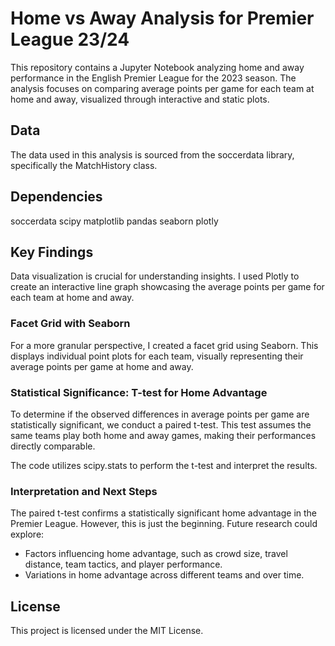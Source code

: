 # Home vs Away Analysis for Premier League 23/24
This repository contains a Jupyter Notebook analyzing home and away performance in the English Premier League for the 2023 season. The analysis focuses on comparing average points per game for each team at home and away, visualized through interactive and static plots.

## Data
The data used in this analysis is sourced from the soccerdata library, specifically the MatchHistory class.

## Dependencies
soccerdata
scipy
matplotlib
pandas
seaborn
plotly

## Key Findings
Data visualization is crucial for understanding insights. I used Plotly to create an interactive line graph showcasing the average points per game for each team at home and away.

### Facet Grid with Seaborn
For a more granular perspective, I created a facet grid using Seaborn. This displays individual point plots for each team, visually representing their average points per game at home and away.

### Statistical Significance: T-test for Home Advantage
To determine if the observed differences in average points per game are statistically significant, we conduct a paired t-test. This test assumes the same teams play both home and away games, making their performances directly comparable.

The code utilizes scipy.stats to perform the t-test and interpret the results.

### Interpretation and Next Steps
The paired t-test confirms a statistically significant home advantage in the Premier League. However, this is just the beginning. Future research could explore:
- Factors influencing home advantage, such as crowd size, travel distance, team tactics, and player performance.
- Variations in home advantage across different teams and over time.

## License
This project is licensed under the MIT License.
